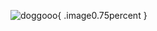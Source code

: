 ![doggooo](https://github.com/anjellyyy/anjellyyy/assets/172020069/f5fce057-f495-4cb5-a3df-a4714382b234){ .image0.75percent }




